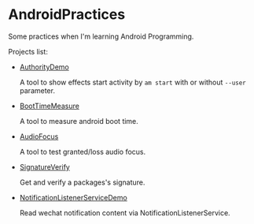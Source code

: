 # AndroidPractices

Some practices when I'm learning Android Programming.

Projects list:

* [AuthorityDemo](./android-studio/AuthorityDemo)

    A tool to show effects start activity by `am start` with or without `--user` parameter.

* [BootTimeMeasure](./android-studio/BootTimeMeasure)

    A tool to measure android boot time.

* [AudioFocus](./android-studio/AudioFocus/)

    A tool to test granted/loss audio focus.

* [SignatureVerify](./android-studio/SignatureVerify/)

    Get and verify a packages's signature.

* [NotificationListenerServiceDemo](./android-studio/NotificationListenerServiceDemo/)

    Read wechat notification content via NotificationListenerService.
